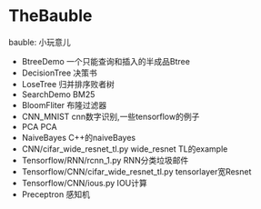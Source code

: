 # TheBauble
bauble: 小玩意儿

* BtreeDemo 一个只能查询和插入的半成品Btree
* DecisionTree 决策书
* LoseTree 归并排序败者树
* SearchDemo BM25
* BloomFliter 布隆过滤器
* CNN_MNIST cnn数字识别,一些tensorflow的例子
* PCA PCA
* NaiveBayes C++的naiveBayes
* CNN/cifar_wide_resnet_tl.py wide_resnet TL的example
* Tensorflow/RNN/rcnn_1.py RNN分类垃圾邮件
* Tensorflow/CNN/cifar_wide_resnet_tl.py tensorlayer宽Resnet
* Tensorflow/CNN/ious.py IOU计算
* Preceptron 感知机
